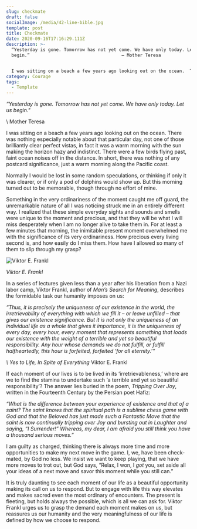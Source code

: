 ```yaml
---
slug: checkmate
draft: false
socialImage: /media/42-line-bible.jpg
template: post
title: Checkmate
date: 2020-09-16T17:16:29.111Z
description: >-
  “Yesterday is gone. Tomorrow has not yet come. We have only today. Let us
  begin.” 									― Mother Teresa


  I was sitting on a beach a few years ago looking out on the ocean.  There was nothing especially notable about that particular day,  not one of those brilliantly clear vistas, in fact it was a warm morning with the sun making the horizon hazy and indistinct.  There were a few birds flying past, a faint call off from the distance.  In short, there was nothing of any postcard significance, just a warm morning along the Pacific coast.  
category: Courage
tags:
  - Template
---
```

*“Yesterday is gone. Tomorrow has not yet come. We have only today. Let us begin."*							                       

\    Mother Teresa



I was sitting on a beach a few years ago looking out on the ocean.  There was nothing especially notable about that particular day,  not one of those brilliantly clear perfect vistas, in fact it was a warm morning with the sun making the horizon hazy and indistinct.  There were a few birds flying past,  faint ocean noises off in the distance.  In short, there was nothing of any postcard significance, just a warm morning along the Pacific coast.  

Normally I would be lost in some random speculations, or thinking if only it was clearer, or if only a pod of dolphins would show up.  But this morning turned out to be memorable, though through no effort of mine.  

Something in the very ordinariness of the moment caught me off guard, the unremarkable nature of all I was noticing struck me in an entirely different way.  I realized that these simple everyday sights and sounds and smells were unique to the moment and precious, and that they will be what I will miss desperately when I am no longer alive to take them in.  For at least a few minutes that morning,  the inimitable present moment overwhelmed me with the significance of its very ordinariness.  How precious every living second is, and how easily do I miss them.  How have I allowed so many of them to slip through my grasp?

![Viktor E. Frankl](/media/victor-frankl.png "Viktor E. Frankl")

*Viktor E. Frankl*





In a series of lectures given less than a year after his liberation from a Nazi labor camp,  Viktor Frankl, author of *Man’s Search for Meaning*,  describes the formidable task our humanity imposes on us: 	

*“Thus, it is precisely the uniqueness of our existence in the world, the irretrievability of everything with which we fill it – or leave unfilled – that gives our existence significance.  But it is not only the uniqueness of an individual life as a whole that gives it importance, it is the uniqueness of every day, every hour, every moment that represents something that loads our existence with the weight of a terrible and yet so beautiful responsibility.  Any hour whose demands we do not fulfill, or fulfill halfheartedly, this hour is forfeited, forfeited ‘for all eternity.’”*

 *\    Yes to Life, In Spite of Everything*    Viktor E. Frankl

If each moment of our lives is to be lived in its ‘irretrievableness,’ where are we to find the stamina to undertake such ‘a terrible and yet so beautiful responsibility’?  The answer lies buried in the poem, *Tripping Over Joy*,  written in the Fourteenth Century by the Persian poet Hafiz:



*“What is the difference between your experience of existence and that of a saint? The saint knows that the spiritual path is a sublime chess game with God and that the Beloved has just made such a Fantastic Move that the saint is now continually tripping over Joy and bursting out in Laughter and saying, “I Surrender!” Whereas, my dear, I am afraid you still think you have a thousand serious moves.”*



I am guilty as charged, thinking there is always more time and more opportunities to make my next move in the game.  I, we, have been check-mated, by God no less.  We insist we want to keep playing, that we have more moves to trot out, but God says, “Relax, I won, I *got* you, set aside all your ideas of a next move and savor this moment while you still can.”   

It is truly daunting to see each moment of our life as a beautiful opportunity making its call on us to respond.  But to engage with life this way elevates and makes sacred even the most ordinary of encounters.  The present is fleeting,  but holds always the possible, which is all we can ask for.  Viktor Frankl urges us to grasp the demand each moment makes on us, but reassures us our humanity and the very meaningfulness of our life is defined by how we choose to respond.